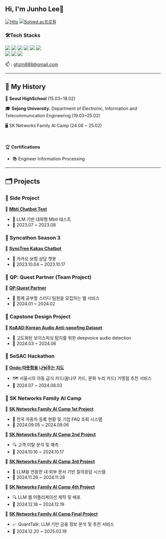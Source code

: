 <h2> Hi, I'm Junho Lee🙂 </h2> 

[![Hits](https://hits.seeyoufarm.com/api/count/incr/badge.svg?url=https%3A%2F%2Fgithub.com%2FLanvizu&count_bg=%2379C83D&title_bg=%23555555&icon=github.svg&icon_color=%23E7E7E7&title=hits&edge_flat=false)](https://hits.seeyoufarm.com) [![Solved.ac프로필](http://mazassumnida.wtf/api/mini/generate_badge?boj=ghzm777)](https://solved.ac/ghzm777)
<h3> 🛠️Tech Stacks </h3> 

<img src="https://img.shields.io/badge/java-007396?style=flat&logo=OpenJDK&logoColor=white"> <img src="https://img.shields.io/badge/Python-3776AB?style=flat&logo=Python&logoColor=white"> <img src="https://img.shields.io/badge/springboot-6DB33F?style=flat&logo=springboot&logoColor=white"> <img src="https://img.shields.io/badge/django-092E20?style=flat&logo=django&logoColor=white"> <img src="https://img.shields.io/badge/React-61DAFB?style=flat&logo=React&logoColor=white"> <img src="https://img.shields.io/badge/MySQL-4479A1?style=flat&logo=MySQL&logoColor=white">
<br>
<img src="https://img.shields.io/badge/Amazon%20EC2-FF9900?style=flat&logo=Amazon%20EC2&logoColor=white"> <img src="https://img.shields.io/badge/docker-%230db7ed.svg?style=flat&logo=docker&logoColor=white"> <img src="https://img.shields.io/badge/nginx-%23009639.svg?style=flat&logo=nginx&logoColor=white">

📫 : ghzm888@gmail.com

---

## 🧾 My History

🏫 **Seoul HighSchool** (15.03~18.02)

🎓 **Sejong University.** Department of Electronic, Information and Telecommunication Engineering (19.03~25.02)

🖥️ SK Networks Family AI Camp (24.08 ~ 25.02)

<br>

🏆 **Certifications**
- 📚 Engineer Information Processing

---

## 🗂 Projects  

### 🔷 Side Project

📌 **[Mbti Chatbot Test](https://github.com/Lanvizu/Chatbot_Mbti_Test)**
   - 🤖 LLM 기반 대화형 Mbti 테스트
   - 📅 2023.07 ~ 2023.08

### 🔷 Syncathon Season 3

📌 **[SyncTree Kakao Chatbot](https://github.com/Lanvizu/SyncTree_kakao_chatbot)**
   - 💬 카카오 보험 상담 챗봇
   - 📅 2023.10.04 ~ 2023.10.17

### 🔷 QP: Quest Partner (Team Project)

📌 **[QP:Quest Partner](https://github.com/Lanvizu/QP_Backend)**
   - 📖 함께 공부할 스터디 팀원을 모집하는 웹 서비스
   - 📅 2024.01 ~ 2024.02

### 🔷 Capstone Design Project

📌 **[KoAAD:Korean Audio Anti-spoofing Dataset](https://github.com/Lanvizu/KoAAD)**
   - 📵 고도화된 보이스피싱 탐지를 위한 deepvoice audio detection
   - 📅 2024.03 ~ 2024.06

### 🔷 SeSAC Hackathon

📌 **[Ondo:따뜻함을 나눠주는 지도](https://github.com/Lanvizu/Ondo)**
   - 🗺️ 서울시의 아동 급식 카드(꿈나무 카드, 문화 누리 카드) 가맹점 추천 서비스
   - 📅 2024.07 ~ 2024.08.03

### 🔷 SK Networks Family AI Camp 

📌 **[SK Networks Family AI Camp 1st Project](https://github.com/SKNETWORKS-FAMILY-AICAMP/SKN05-1nd-2Team)**  
   - 🚗 전국 자동차 등록 현황 및 기업 FAQ 조회 시스템  
   - 📅 2024.09.05 ~ 2024.09.06

📌 **[SK Networks Family AI Camp 2nd Project](https://github.com/SKNETWORKS-FAMILY-AICAMP/SKN05-2ST-4TEAM)**  
   - 🔍 고객 이탈 분석 및 예측  
   - 📅 2024.10.16 ~ 2024.10.17

📌 **[SK Networks Family AI Camp 3rd Project](https://github.com/SKNETWORKS-FAMILY-AICAMP/SKN05-3RD-4TEAM)**  
   - 📄 LLM을 연동한 내·외부 문서 기반 질의응답 시스템  
   - 📅 2024.11.26 ~ 2024.11.28

📌 **[SK Networks Family AI Camp 4th Project](https://github.com/SKNETWORKS-FAMILY-AICAMP/SKN05-4TH-4TEAM)**  
   - 🔍 LLM 웹 어플리케이션 제작 및 배포 
   - 📅 2024.12.18 ~ 2024.12.19

📌 **[SK Networks Family AI Camp Final Project](https://github.com/Lanvizu/SKN05_Final)**  
   - 📈 QuantTalk: LLM 기반 금융 정보 분석 및 추천 서비스
   - 📅 2024.12.20 ~ 2025.02.19
     
<br>

